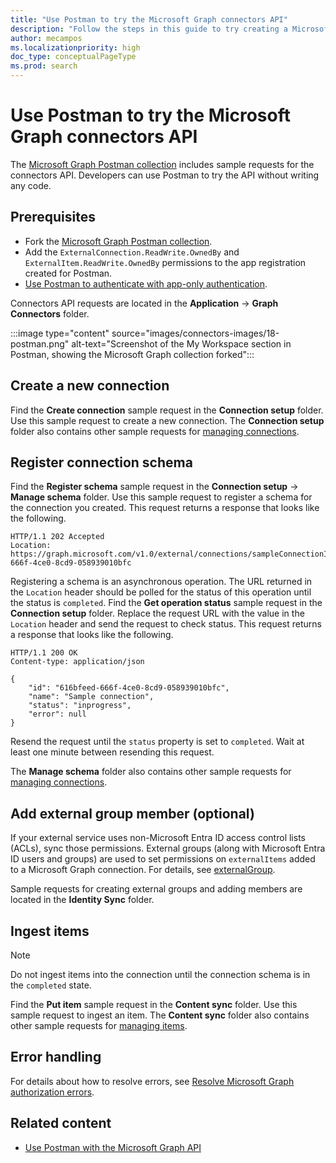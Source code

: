 ```yaml
---
title: "Use Postman to try the Microsoft Graph connectors API"
description: "Follow the steps in this guide to try creating a Microsoft Graph connector."
author: mecampos
ms.localizationpriority: high
doc_type: conceptualPageType
ms.prod: search
---
```


# Use Postman to try the Microsoft Graph connectors API

The [Microsoft Graph Postman collection](use-postman.md) includes sample requests for the connectors API. Developers can use Postman to try the API without writing any code.

## Prerequisites

- Fork the [Microsoft Graph Postman collection](use-postman.md).
- Add the `ExternalConnection.ReadWrite.OwnedBy` and `ExternalItem.ReadWrite.OwnedBy` permissions to the app registration created for Postman.
- [Use Postman to authenticate with app-only authentication](use-postman-with-app-only-authentication.md).

Connectors API requests are located in the **Application** -> **Graph Connectors** folder.

:::image type="content" source="images/connectors-images/18-postman.png" alt-text="Screenshot of the My Workspace section in Postman, showing the Microsoft Graph collection forked":::

## Create a new connection

Find the **Create connection** sample request in the **Connection setup** folder. Use this sample request to create a new connection. The **Connection setup** folder also contains other sample requests for [managing connections](connecting-external-content-manage-connections.md).

## Register connection schema

Find the **Register schema** sample request in the **Connection setup** -> **Manage schema** folder. Use this sample request to register a schema for the connection you created. This request returns a response that looks like the following.

```http
HTTP/1.1 202 Accepted
Location: https://graph.microsoft.com/v1.0/external/connections/sampleConnectionId/operations/616bfeed-666f-4ce0-8cd9-058939010bfc
```

Registering a schema is an asynchronous operation. The URL returned in the `Location` header should be polled for the status of this operation until the status is `completed`. Find the **Get operation status** sample request in the **Connection setup** folder. Replace the request URL with the value in the `Location` header and send the request to check status. This request returns a response that looks like the following.

```http
HTTP/1.1 200 OK
Content-type: application/json

{
    "id": "616bfeed-666f-4ce0-8cd9-058939010bfc",
    "name": "Sample connection",
    "status": "inprogress",
    "error": null
}
```

Resend the request until the `status` property is set to `completed`. Wait at least one minute between resending this request.

The **Manage schema** folder also contains other sample requests for [managing connections](connecting-external-content-manage-schema.md).

## Add external group member (optional)

If your external service uses non-Microsoft Entra ID access control lists (ACLs), sync those permissions. External groups (along with Microsoft Entra ID users and groups) are used to set permissions on `externalItems` added to a Microsoft Graph connection. For details, see [externalGroup](/graph/api/resources/externalconnectors-externalgroup).

Sample requests for creating external groups and adding members are located in the **Identity Sync** folder.

## Ingest items

> [!NOTE]
> Do not ingest items into the connection until the connection schema is in the `completed` state.

Find the **Put item** sample request in the **Content sync** folder. Use this sample request to ingest an item. The **Content sync** folder also contains other sample requests for [managing items](connecting-external-content-manage-items.md).

## Error handling

For details about how to resolve errors, see [Resolve Microsoft Graph authorization errors](/graph/resolve-auth-errors).

## Related content

- [Use Postman with the Microsoft Graph API](use-postman.md)
